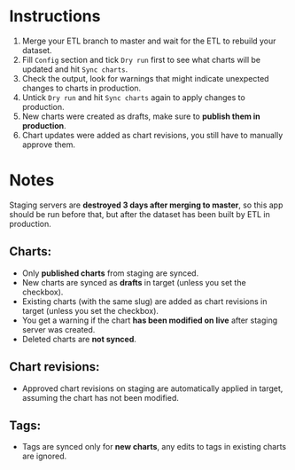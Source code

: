 # Instructions

1. Merge your ETL branch to master and wait for the ETL to rebuild your dataset.
2. Fill `Config` section and tick `Dry run` first to see what charts will be updated and hit `Sync charts`.
3. Check the output, look for warnings that might indicate unexpected changes to charts in production.
4. Untick `Dry run` and hit `Sync charts` again to apply changes to production.
5. New charts were created as drafts, make sure to **publish them in production**.
6. Chart updates were added as chart revisions, you still have to manually approve them.


# Notes

Staging servers are **destroyed 3 days after merging to master**, so this app should be
run before that, but after the dataset has been built by ETL in production.


## Charts:
- Only **published charts** from staging are synced.
- New charts are synced as **drafts** in target (unless you set the checkbox).
- Existing charts (with the same slug) are added as chart revisions in target (unless you set the checkbox).
- You get a warning if the chart **has been modified on live** after staging server was created.
- Deleted charts are **not synced**.

## Chart revisions:
- Approved chart revisions on staging are automatically applied in target, assuming the chart has not been modified.

## Tags:
- Tags are synced only for **new charts**, any edits to tags in existing charts are ignored.
